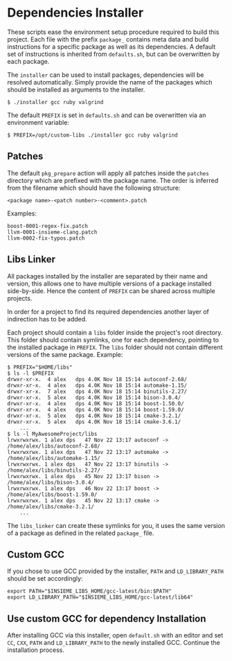# Dependencies Installer

These scripts ease the environment setup procedure required to build this
project.  Each file with the prefix `package_` contains meta data and build
instructions for a specific package as well as its dependencies. A default set
of instructions is inherited from `defaults.sh`, but can be overwritten by each
package.

The `installer` can be used to install packages, dependencies will be resolved
automatically. Simply provide the name of the packages which should be
installed as arguments to the installer.

    $ ./installer gcc ruby valgrind

The default `PREFIX` is set in `defaults.sh` and can be overwritten via an
environment variable:

    $ PREFIX=/opt/custom-libs ./installer gcc ruby valgrind

## Patches

The default `pkg_prepare` action will apply all patches inside the `patches`
directory which are prefixed with the package name. The order is inferred from
the filename which should have the following structure:

    <package name>-<patch number>-<comment>.patch

Examples:

    boost-0001-regex-fix.patch
    llvm-0001-insieme-clang.patch
    llvm-0002-fix-typos.patch

## Libs Linker

All packages installed by the installer are separated by their name and
version, this allows one to have multiple versions of a package installed
side-by-side. Hence the content of `PREFIX` can be shared across multiple
projects.

In order for a project to find its required dependencies another layer of
indirection has to be added. 

Each project should contain a `libs` folder inside the project's root
directory. This folder should contain symlinks, one for each dependency,
pointing to the installed package in `PREFIX`. The `libs` folder should not
contain different versions of the same package. Example:

    $ PREFIX="$HOME/libs"
    $ ls -l $PREFIX
    drwxr-xr-x.  4 alex   dps 4.0K Nov 18 15:14 autoconf-2.68/
    drwxr-xr-x.  4 alex   dps 4.0K Nov 18 15:14 automake-1.15/
    drwxr-xr-x.  7 alex   dps 4.0K Nov 18 15:14 binutils-2.27/
    drwxr-xr-x.  5 alex   dps 4.0K Nov 18 15:14 bison-3.0.4/
    drwxr-xr-x.  4 alex   dps 4.0K Nov 18 15:14 boost-1.50.0/
    drwxr-xr-x.  4 alex   dps 4.0K Nov 18 15:14 boost-1.59.0/
    drwxr-xr-x.  5 alex   dps 4.0K Nov 18 15:14 cmake-3.2.1/
    drwxr-xr-x.  5 alex   dps 4.0K Nov 18 15:14 cmake-3.6.1/
        ...
    $ ls -l MyAwesomeProject/libs
    lrwxrwxrwx. 1 alex dps   47 Nov 22 13:17 autoconf -> /home/alex/libs/autoconf-2.68/
    lrwxrwxrwx. 1 alex dps   47 Nov 22 13:17 automake -> /home/alex/libs/automake-1.15/
    lrwxrwxrwx. 1 alex dps   47 Nov 22 13:17 binutils -> /home/alex/libs/binutils-2.27/
    lrwxrwxrwx. 1 alex dps   45 Nov 22 13:17 bison -> /home/alex/libs/bison-3.0.4/
    lrwxrwxrwx. 1 alex dps   46 Nov 22 13:17 boost -> /home/alex/libs/boost-1.59.0/
    lrwxrwxrwx. 1 alex dps   45 Nov 22 13:17 cmake -> /home/alex/libs/cmake-3.2.1/
        ...

The `libs_linker` can create these symlinks for you, it uses the same version
of a package as defined in the related `package_` file.

## Custom GCC

If you chose to use GCC provided by the installer, `PATH` and `LD_LIBRARY_PATH`
should be set accordingly:

    export PATH="$INSIEME_LIBS_HOME/gcc-latest/bin:$PATH"
    export LD_LIBRARY_PATH="$INSIEME_LIBS_HOME/gcc-latest/lib64"

## Use custom GCC for dependency Installation

After installing GCC via this installer, open `default.sh` with an editor and
set `CC`, `CXX`, `PATH` and `LD_LIBRARY_PATH` to the newly installed GCC.
Continue the installation process.
